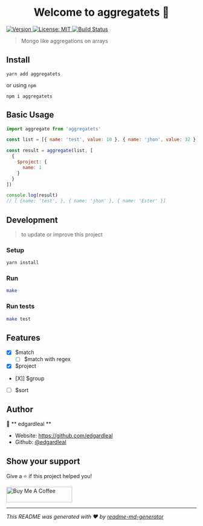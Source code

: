 <h1 align="center">Welcome to aggregatets 👋</h1>
<p>
  <a href="https://www.npmjs.com/package/ts-template" target="_blank">
    <img alt="Version" src="https://img.shields.io/npm/v/ts-template.svg">
  </a>
  <a href="#" target="_blank">
    <img alt="License: MIT" src="https://img.shields.io/badge/License-MIT-yellow.svg" />
  </a>
  <a href="https://github.com/edgardleal/aggregatets/actions/workflows/deployment.yml" target="_blank">
    <img alt="Build Status" src="https://github.com/edgardleal/aggregatets/actions/workflows/deployment.yml/badge.svg" />
  </a>
</p>

> Mongo like aggregations on arrays

## Install

```
yarn add aggregatets
```

or using `npm`

```
npm i aggregatets
```

## Basic Usage

```js
import aggregate from 'aggregatets'

const list = [{ name: 'test', value: 10 }, { name: 'jhon', value: 32 }, { name: 'Ester', value: 150 }]

const result = aggregate(list, [
  {
    $project: {
      name: 1
    }
  }
])

console.log(result)
// [ {name: 'test', }, { name: 'jhon' }, { name: 'Ester' }]

```

## Development

> to update or improve this project

### Setup

```sh
yarn install
```

### Run

```sh
make
```

### Run tests

```sh
make test
```

## Features

- [X] $match
  - [ ] $match with regex
- [X] $project
- [X]] $group
- [ ] $sort

## Author

👤 ** edgardleal **

* Website: https://github.com/edgardleal
* Github: [@edgardleal](https://github.com/edgardleal)

## Show your support

Give a ⭐️ if this project helped you!

<a href="https://www.buymeacoffee.com/edgardleal" target="_blank"><img src="https://cdn.buymeacoffee.com/buttons/default-orange.png" alt="Buy Me A Coffee" height="41" width="174"></a>

***
_This README was generated with ❤️ by [readme-md-generator](https://github.com/kefranabg/readme-md-generator)_
